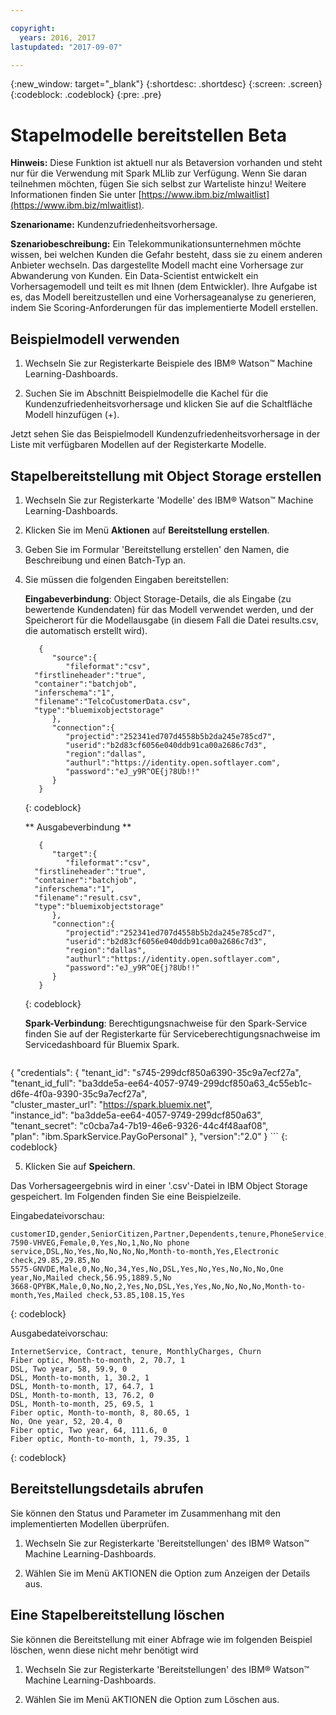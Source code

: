 ```yaml
---

copyright:
  years: 2016, 2017
lastupdated: "2017-09-07"

---
```


{:new_window: target="_blank"}
{:shortdesc: .shortdesc}
{:screen: .screen}
{:codeblock: .codeblock}
{:pre: .pre}

# Stapelmodelle bereitstellen <span class='tag--beta'>Beta</span>

**Hinweis:** Diese Funktion ist aktuell nur als Betaversion vorhanden und steht nur für die Verwendung mit Spark MLlib zur Verfügung. Wenn Sie daran teilnehmen möchten, fügen Sie sich selbst zur Warteliste hinzu! Weitere
Informationen finden Sie unter [https://www.ibm.biz/mlwaitlist](https://www.ibm.biz/mlwaitlist).

**Szenarioname:** Kundenzufriedenheitsvorhersage.

**Szenariobeschreibung:** Ein Telekommunikationsunternehmen möchte wissen, bei welchen Kunden die Gefahr besteht, dass sie zu
einem anderen Anbieter wechseln. Das dargestellte Modell macht eine Vorhersage zur Abwanderung von Kunden. Ein Data-Scientist entwickelt ein Vorhersagemodell und teilt es mit Ihnen (dem Entwickler). Ihre Aufgabe ist es, das Modell bereitzustellen und eine
Vorhersageanalyse zu generieren, indem Sie Scoring-Anforderungen für
das implementierte Modell erstellen.

## Beispielmodell verwenden

1.  Wechseln Sie zur Registerkarte Beispiele des IBM® Watson™ Machine Learning-Dashboards.

2.  Suchen Sie im Abschnitt Beispielmodelle die Kachel für die Kundenzufriedenheitsvorhersage
und klicken Sie auf die Schaltfläche Modell hinzufügen (+).

Jetzt sehen Sie das Beispielmodell Kundenzufriedenheitsvorhersage in
der Liste mit verfügbaren Modellen auf der Registerkarte Modelle.

## Stapelbereitstellung mit Object Storage erstellen

1.  Wechseln Sie zur Registerkarte 'Modelle' des IBM® Watson™ Machine Learning-Dashboards. 

2.  Klicken Sie im Menü **Aktionen** auf **Bereitstellung erstellen**.

3.  Geben Sie im Formular 'Bereitstellung erstellen' den Namen, die Beschreibung und einen Batch-Typ an. 

4.  Sie müssen die folgenden Eingaben bereitstellen:

    **Eingabeverbindung**: Object Storage-Details, die als Eingabe (zu bewertende Kundendaten) für das
Modell verwendet werden, und der Speicherort für die Modellausgabe (in diesem Fall
die Datei results.csv, die automatisch erstellt wird). 

    ```
       {
          "source":{
             "fileformat":"csv",
      "firstlineheader":"true",
      "container":"batchjob",
      "inferschema":"1",
      "filename":"TelcoCustomerData.csv",
      "type":"bluemixobjectstorage"
          },
          "connection":{
             "projectid":"252341ed707d4558b5b2da245e785cd7",
             "userid":"b2d83cf6056e040ddb91ca00a2686c7d3",
             "region":"dallas",
             "authurl":"https://identity.open.softlayer.com",
             "password":"eJ_y9R^OE{j?8Ub!!"
          }
       }
    ```
    {: codeblock}

    ** Ausgabeverbindung **

    ```
       {
          "target":{
             "fileformat":"csv",
      "firstlineheader":"true",
      "container":"batchjob",
      "inferschema":"1",
      "filename":"result.csv",
      "type":"bluemixobjectstorage"
          },
          "connection":{
             "projectid":"252341ed707d4558b5b2da245e785cd7",
             "userid":"b2d83cf6056e040ddb91ca00a2686c7d3",
             "region":"dallas",
             "authurl":"https://identity.open.softlayer.com",
             "password":"eJ_y9R^OE{j?8Ub!!"
          }
       }
    ```
    {: codeblock}

    **Spark-Verbindung**: Berechtigungsnachweise für den Spark-Service finden Sie auf der Registerkarte für Serviceberechtigungsnachweise im Servicedashboard für Bluemix Spark.

    ```
{
    "credentials": {
      "tenant_id": "s745-299dcf850a6390-35c9a7ecf27a",  
      "tenant_id_full": "ba3dde5a-ee64-4057-9749-299dcf850a63_4c55eb1c-d6fe-4f0a-9390-35c9a7ecf27a",  
      "cluster_master_url": "https://spark.bluemix.net",  
      "instance_id": "ba3dde5a-ee64-4057-9749-299dcf850a63",  
      "tenant_secret": "c0cba7a4-7b19-46e6-9326-44c4f48aaf08",  
      "plan": "ibm.SparkService.PayGoPersonal"
    },
         "version":"2.0"
}
    ```
    {: codeblock}

5.  Klicken Sie auf **Speichern**.

Das Vorhersageergebnis wird in einer '.csv'-Datei in
IBM Object Storage gespeichert. Im Folgenden finden Sie eine Beispielzeile.

Eingabedateivorschau:

```
customerID,gender,SeniorCitizen,Partner,Dependents,tenure,PhoneService,MultipleLines,InternetService,OnlineSecurity,OnlineBackup,DeviceProtection,TechSupport,StreamingTV,StreamingMovies,Contract,PaperlessBilling,PaymentMethod,MonthlyCharges,TotalCharges,Churn
7590-VHVEG,Female,0,Yes,No,1,No,No phone service,DSL,No,Yes,No,No,No,No,Month-to-month,Yes,Electronic check,29.85,29.85,No
5575-GNVDE,Male,0,No,No,34,Yes,No,DSL,Yes,No,Yes,No,No,No,One year,No,Mailed check,56.95,1889.5,No
3668-QPYBK,Male,0,No,No,2,Yes,No,DSL,Yes,Yes,No,No,No,No,Month-to-month,Yes,Mailed check,53.85,108.15,Yes
```
{: codeblock}

Ausgabedateivorschau:

```
InternetService, Contract, tenure, MonthlyCharges, Churn
Fiber optic, Month-to-month, 2, 70.7, 1
DSL, Two year, 58, 59.9, 0
DSL, Month-to-month, 1, 30.2, 1
DSL, Month-to-month, 17, 64.7, 1
DSL, Month-to-month, 13, 76.2, 0
DSL, Month-to-month, 25, 69.5, 1
Fiber optic, Month-to-month, 8, 80.65, 1
No, One year, 52, 20.4, 0
Fiber optic, Two year, 64, 111.6, 0
Fiber optic, Month-to-month, 1, 79.35, 1
```
{: codeblock}


## Bereitstellungsdetails abrufen

Sie können den Status und Parameter im Zusammenhang mit den implementierten Modellen überprüfen.

1. Wechseln Sie zur Registerkarte 'Bereitstellungen' des IBM® Watson™ Machine Learning-Dashboards.


2. Wählen Sie im Menü AKTIONEN die Option zum Anzeigen der Details aus.


## Eine Stapelbereitstellung löschen

Sie können die Bereitstellung mit einer Abfrage wie im folgenden Beispiel
löschen, wenn diese nicht mehr benötigt wird

1. Wechseln Sie zur Registerkarte 'Bereitstellungen' des IBM® Watson™ Machine Learning-Dashboards.


2. Wählen Sie im Menü AKTIONEN die Option zum Löschen aus.
